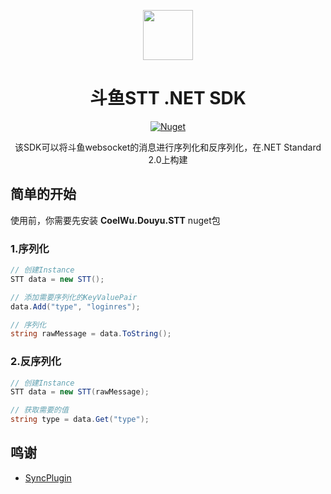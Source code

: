 <p align="center">
    <img src="https://i.loli.net/2021/01/25/3nWzZm1A5DTNSsQ.png" align="center" height="80"/>
</p>

<div align="center">

# 斗鱼STT .NET SDK

[![Nuget](https://img.shields.io/nuget/v/CoelWu.Douyu.STT)](https://www.nuget.org/packages/CoelWu.Douyu.STT/)

该SDK可以将斗鱼websocket的消息进行序列化和反序列化，在.NET Standard 2.0上构建

</div>

## 简单的开始

使用前，你需要先安装 **CoelWu.Douyu.STT** nuget包

### 1.序列化
```csharp
// 创建Instance
STT data = new STT();

// 添加需要序列化的KeyValuePair
data.Add("type", "loginres");

// 序列化
string rawMessage = data.ToString();
```

### 2.反序列化

```csharp
// 创建Instance
STT data = new STT(rawMessage);

// 获取需要的值
string type = data.Get("type");
```

## 鸣谢
- [SyncPlugin](https://github.com/OsuSync/SyncPlugin)